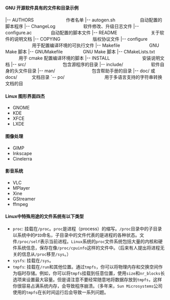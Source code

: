 #### GNU 开源软件具有的文件和目录示例

|-- AUTHORS 　　　　　　　作者名单
|-- autogen.sh 　　　　　 自动配置的脚本程序
|-- ChangeLog 　　　　　　软件修改、升级日志文件
|-- configure.ac 　　　　自动配置的脚本文件
|-- README 　　　　　　　 关于软件的说明文档
|-- COPYING 　　　　　　　版权协议文件
|-- configure 　　　　　　用于配置编译环境的可执行文件
|-- Makefile 　　　　　　 GNU Make 脚本
|-- GNUMakefile 　　　　 GNU Make 脚本
|-- CMakeLists.txt 　　　用于 cmake 配置编译环境的脚本
|-- INSTALL 　　　　　　　安装说明文档
|-- src/　　　　　　　　 包含源程序的目录
|-- include/　　　　　　 软件自身的头文件目录
|-- man/　　　　　　　　 包含帮助手册的目录
|-- doc/ 或　 docs/　　　 文档目录
`-- po/　　　　　　　　　用于多语言支持的字符串转换文档的目

#### Linux 图形界面四杰

- GNOME
- KDE
- XFCE
- LXDE

#### 图像处理

- GIMP
- Inkscape
- Cinelerra

#### 影音系统

- VLC
- MPlayer
- Xine
- GStreamer
- ffmpeg

#### Linux中特殊用途的文件系统有以下类型

- `proc`: 挂载在`/proc`。`proc`是进程（process）的缩写。`/proc`目录中的子目录以系统中的`PID`命名，子目录中的文件代表的是进程的各种状态。文件`/proc/self`表示当前进程。`Linux`系统的`proc`文件系统包括大量的内核和硬件系统信息，保存在像`/proc/cpuinfo`这样的文件中。（后来有人提出将进程无关的信息从`/proc`移至`/sys`。）
- `sysfs`: 挂载在`/sys`。
- `tmpfs`: 挂载在`/run`和其他位置。通过`tmpfs`，你可以将物理内存和交换空间作为临时存储。例如，你可以将`tmpfs`挂载到任意位置，使用`size`和`nr_blocks`长选项来设置最大容量。但是请注意不要经常随意地将数据存放到`tmpfs`，这样你很容易占满系统内存，会导致程序崩溃。（多年来，`Sun Microsystems`公司使用的`tmpfs`在长时间运行后会导致一系列问题。